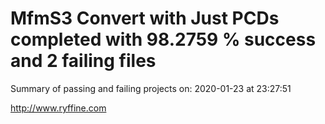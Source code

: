 # MfmS3 Convert with Just PCDs completed with 98.2759 % success and 2 failing files

Summary of passing and failing projects on: 2020-01-23 at 23:27:51

http://www.ryffine.com

